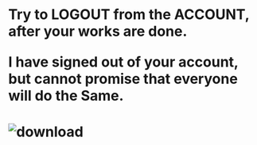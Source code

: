 <h1>Try to LOGOUT from the ACCOUNT, after your works are done.
  
I have signed out of your account, but cannot promise that everyone will do the Same.<h1>

![download](https://github.com/PranathiR14/PranathiR14/assets/85949874/41be4d7a-a5b9-48da-9537-b9d96ffcbdd5)
